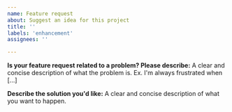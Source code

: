 ```yaml
---
name: Feature request
about: Suggest an idea for this project
title: ''
labels: 'enhancement'
assignees: ''

---
```


**Is your feature request related to a problem? Please describe:**
A clear and concise description of what the problem is. Ex. I'm always frustrated when [...]

**Describe the solution you'd like:**
A clear and concise description of what you want to happen.
